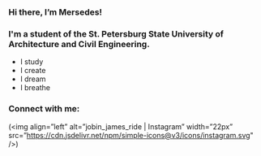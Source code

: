 ### Hi there, I’m Mersedes!

### I'm a student of the St. Petersburg State University of Architecture and Civil Engineering. 
-  I study
-  I create
-  I dream
-  I breathe



### Connect with me:

(<img align=”left” alt=”jobin_james_ride | Instagram” width=”22px” src=”https://cdn.jsdelivr.net/npm/simple-icons@v3/icons/instagram.svg" />)
